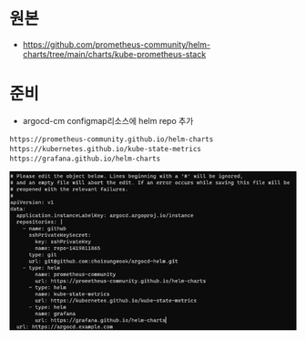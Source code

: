 # 원본
* https://github.com/prometheus-community/helm-charts/tree/main/charts/kube-prometheus-stack

# 준비
* argocd-cm configmap리소스에 helm repo 추가
```sh
https://prometheus-community.github.io/helm-charts
https://kubernetes.github.io/kube-state-metrics
https://grafana.github.io/helm-charts
```

![](imgs/helm_repo.png)